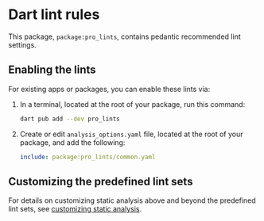# Dart lint rules

This package, `package:pro_lints`, contains pedantic recommended lint settings.

## Enabling the lints

For existing apps or packages, you can enable these lints via:

1. In a terminal, located at the root of your package, run this command:

    ```bash
    dart pub add --dev pro_lints
    ```

2. Create or edit `analysis_options.yaml` file, located at the root of your package, and add the following:

    ```yaml
    include: package:pro_lints/common.yaml
    ```

## Customizing the predefined lint sets

For details on customizing static analysis above and beyond the predefined lint sets,
see [customizing static analysis](https://dart.dev/guides/language/analysis-options).
